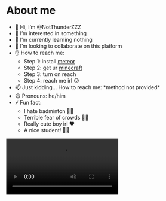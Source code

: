 # About me
- 👋 Hi, I’m @NotThunderZZZ
- 👀 I’m interested in something
- 🌱 I’m currently learning nothing
- 💞️ I’m looking to collaborate on this platform
- ✋ How to reach me:
   + Step 1: install [meteor](https://meteorclient.com/)
   + Step 2: get ur [minecraft](https://minecraft.net)
   + Step 3: turn on reach
   + Step 4: reach me irl 😜
- 📫 Just kidding... How to reach me: \*method not provided\*
- 😄 Pronouns: he/him
- ⚡ Fun fact:
   + I hate badminton 🤷‍♂️
   + Terrible fear of crowds 💂‍♂️
   + Really cute boy irl ❤
   + A nice student! 👨‍🎓

<video src="https://github.com/NotThunderZZZ/NotThunderZZZ/assets/169876550/b2c8dbee-eaa3-410a-afe7-cb2eb66e8e4a"></video>

<!---
NotThunderZZZ/NotThunderZZZ is a ✨ special ✨ repository because its `README.md` (this file) appears on your GitHub profile.
You can click the Preview link to take a look at your changes.
--->
